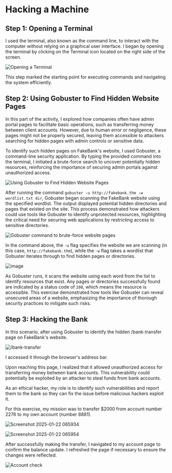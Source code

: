 # Hacking a Machine

## Step 1: Opening a Terminal
 I used the terminal, also known as the command line, to interact with the computer without relying on a graphical user interface. I began by opening the terminal by clicking on the Terminal icon located on the right side of the screen. 
 
 ![Opening a Terminal](https://github.com/user-attachments/assets/1ec9f011-6186-47f1-a100-7402cb41dace)

 This step marked the starting point for executing commands and navigating the system efficiently.

## Step 2: Using Gobuster to Find Hidden Website Pages
In this part of the activity, I explored how companies often have admin portal pages to facilitate basic operations, such as transferring money between client accounts. However, due to human error or negligence, these pages might not be properly secured, leaving them accessible to attackers searching for hidden pages with admin controls or sensitive data.

To identify such hidden pages on FakeBank's website, I used Gobuster, a command-line security application. By typing the provided command into the terminal, I initiated a brute-force search to uncover potentially hidden resources, reinforcing the importance of securing admin portals against unauthorized access.

![Using Gobuster to Find Hidden Website Pages](https://github.com/user-attachments/assets/6084a664-0a9a-43a6-ba00-3bb66ae779e7)

After running the command `gobuster -u http://fakebank.thm -w wordlist.txt dir`, Gobuster began scanning the FakeBank website using the specified wordlist. The output displayed potential hidden directories and pages that existed on the site. This process demonstrated how attackers could use tools like Gobuster to identify unprotected resources, highlighting the critical need for securing web applications by restricting access to sensitive directories.

![Gobuster command to brute-force website pages](https://github.com/user-attachments/assets/c9d34be8-c9aa-4c16-827e-f160a543e841)

In the command above, the `-u` flag specifies the website we are scanning (in this case, `http://fakebank.thm`), while the `-w` flag takes a wordlist that Gobuster iterates through to find hidden pages or directories.

![image](https://github.com/user-attachments/assets/5a87da9e-a108-489d-8713-887c342a894f)

As Gobuster runs, it scans the website using each word from the list to identify resources that exist. Any pages or directories successfully found are indicated by a status code of `200`, which means the resource is accessible. This exercise demonstrated how tools like Gobuster can reveal unsecured areas of a website, emphasizing the importance of thorough security practices to mitigate such risks.

## Step 3: Hacking the Bank
In this scenario, after using Gobuster to identify the hidden /bank-transfer page on FakeBank's website.

![/bank-transfer](https://github.com/user-attachments/assets/d56b0309-e0dd-49f6-88a6-68cb538c50d3)

 I accessed it through the browser's address bar. 


Upon reaching this page, I realized that it allowed unauthorized access for transferring money between bank accounts. This vulnerability could potentially be exploited by an attacker to steal funds from bank accounts.


As an ethical hacker, my role is to identify such vulnerabilities and report them to the bank so they can fix the issue before malicious hackers exploit it.

For this exercise, my mission was to transfer $2000 from account number 2276 to my own account (number 8881). 

![Screenshot 2025-01-22 065934](https://github.com/user-attachments/assets/ea3e4b90-24dc-4210-ac04-b30a56270e8a)

![Screenshot 2025-01-22 065954](https://github.com/user-attachments/assets/17a7d34e-ff93-416f-83e6-2062bfdd2f75)

After successfully making the transfer, I navigated to my account page to confirm the balance update. I refreshed the page if necessary to ensure the changes were reflected.

![Account check](https://github.com/user-attachments/assets/26868ef5-e665-4591-b275-cd3b8aa9a7c7)
